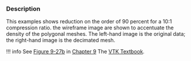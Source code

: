 ### Description

This examples shows reduction on the order of 90 percent for a 10:1 compression ratio. the wireframe image are shown to accentuate the density of the polygonal meshes. The left-hand image is the original data; the right-hand image is the decimated mesh.

!!! info
    See [Figure 9-27b](../../../VTKBook/09Chapter9/#Figure%209-27b) in [Chapter 9](../../../VTKBook/09Chapter9) The [VTK Textbook](../../../VTKBook/01Chapter1).
